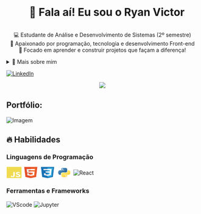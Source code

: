 <!-- Título Centralizado -->
<div id="user-content-toc">
  <ul align="center">
    <summary><h1 style="display: inline-block">👋 Fala aí! Eu sou o Ryan Victor</h1></summary>
  </ul>
</div>

<!---snake -->
<div align=“center”› 
  <img sre=“https://github.com/1999AZZAR/1999AZZAR/blob/main/resources/img/grid-snake…svg”
alt=“snake” /></a>
</div>

<!-- Apresentação -->
<p align="center">
  💻 Estudante de Análise e Desenvolvimento de Sistemas (2º semestre)<br>
  🚀 Apaixonado por programação, tecnologia e desenvolvimento Front-end<br>
  🎯 Focado em aprender e construir projetos que façam a diferença!
</p>
<!-- Dropdown -->
<!-- Dropdown: Sobre mim -->
<details>
  <summary>🧠 Mais sobre mim</summary>

  - 👨‍🎓 Tenho 20 anos e moro no Brasil  
  - 🧩 Estudo C#, PHP, React e TypeScript  
  - 🧠 Buscando evoluir tanto no front quanto no back-end  
  - 🧘‍♂️ Gosto de treinar, estudar, e trabalhar em projetos que me desafiem  
  - 🎮 Também curto games, filmes e aprender coisas novas constantemente
</details>


<!-- Links -->
[![LinkedIn](https://img.shields.io/badge/LinkedIn-0077B5?style=for-the-badge&logo=linkedin&logoColor=white)](https://www.linkedin.com/in/ryan-silva-092694273)



<!-- Stats -->
<p align="center">
  <img src="https://github-readme-stats.vercel.app/api?username=ryanvictor&show_icons=true&theme=radical" />
</p>

<!-- Portfólio -->
## Portfólio:

<!-- GIF -->
<p align="left">
  <img align="center" src="https://github.com/VariableBee/VariableBee/assets/77739311/4e9f41af-6b57-49a7-b15a-74322e96b4d7" alt="Imagem">
</p>

## 🔥 Habilidades
<!-- Habilidades: Linguagens -->
  <div style="flex-basis: 48%;">
    <h3>Linguagens de Programação</h3>
    <img align="center" alt="Js" height="30" width="40" src="https://raw.githubusercontent.com/devicons/devicon/master/icons/javascript/javascript-plain.svg">
    <img align="center" alt="HTML" height="30" width="40" src="https://raw.githubusercontent.com/devicons/devicon/master/icons/html5/html5-original.svg">
    <img align="center" alt="CSS" height="30" width="40" src="https://raw.githubusercontent.com/devicons/devicon/master/icons/css3/css3-original.svg">
    <img align="center" alt="Python" height="30" width="40" src="https://raw.githubusercontent.com/devicons/devicon/master/icons/python/python-original.svg">
    <img align="center" alt="React" height="30" width="40" src="https://cdn.jsdelivr.net/gh/devicons/devicon/icons/react/react-original.svg">
  </div>
  
  <!-- Habilidades: Ferramentas e Frameworks -->
  <div style="flex-basis: 48%;">
    <h3>Ferramentas e Frameworks</h3>
    <img align="center" alt="VScode" height="30" width="40" src="https://cdn.jsdelivr.net/gh/devicons/devicon/icons/vscode/vscode-original.svg">
    <img align="center" alt="Jupyter" height="30" width="40" src="https://cdn.jsdelivr.net/gh/devicons/devicon/icons/jupyter/jupyter-original.svg">
  
  </div>
  
